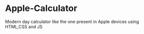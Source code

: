 # Apple-Calculator
Modern day calculator like the one present in Apple devices using HTML,CSS and JS
